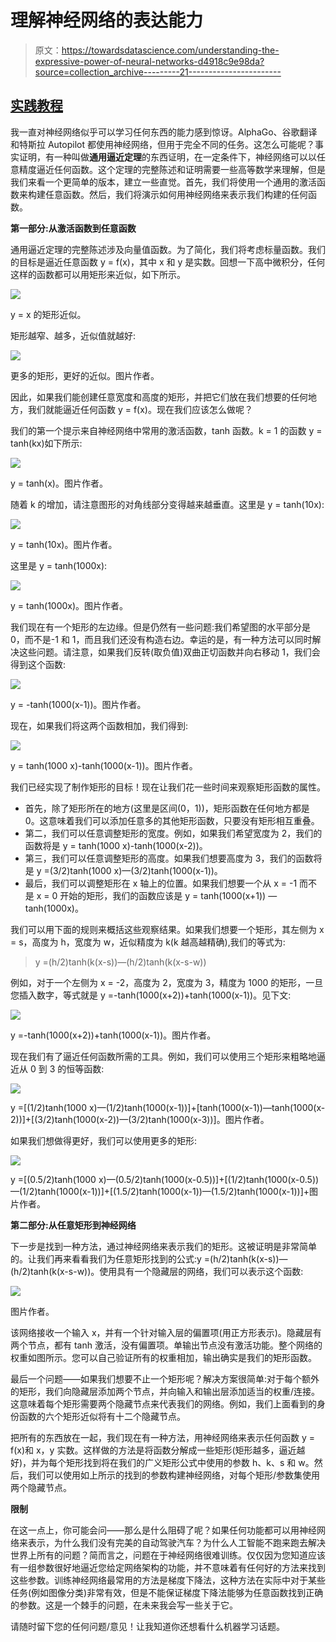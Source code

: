 # 理解神经网络的表达能力

> 原文：<https://towardsdatascience.com/understanding-the-expressive-power-of-neural-networks-d4918c9e98da?source=collection_archive---------21----------------------->

## [实践教程](https://towardsdatascience.com/tagged/hands-on-tutorials)

我一直对神经网络似乎可以学习任何东西的能力感到惊讶。AlphaGo、谷歌翻译和特斯拉 Autopilot 都使用神经网络，但用于完全不同的任务。这怎么可能呢？事实证明，有一种叫做**通用逼近定理**的东西证明，在一定条件下，神经网络可以以任意精度逼近任何函数。这个定理的完整陈述和证明需要一些高等数学来理解，但是我们来看一个更简单的版本，建立一些直觉。首先，我们将使用一个通用的激活函数来构建任意函数。然后，我们将演示如何用神经网络来表示我们构建的任何函数。

**第一部分:从激活函数到任意函数**

通用逼近定理的完整陈述涉及向量值函数。为了简化，我们将考虑标量函数。我们的目标是逼近任意函数 y = f(x)，其中 x 和 y 是实数。回想一下高中微积分，任何这样的函数都可以用矩形来近似，如下所示。

![](img/c78e64d381415364cc3c63df435beb51.png)

y = x 的矩形近似。

矩形越窄、越多，近似值就越好:

![](img/2a3c53a510a66d4686ee5e9231942282.png)

更多的矩形，更好的近似。图片作者。

因此，如果我们能创建任意宽度和高度的矩形，并把它们放在我们想要的任何地方，我们就能逼近任何函数 y = f(x)。现在我们应该怎么做呢？

我们的第一个提示来自神经网络中常用的激活函数，tanh 函数。k = 1 的函数 y = tanh(kx)如下所示:

![](img/1a6ab796c87123af81b5690eadef2379.png)

y = tanh(x)。图片作者。

随着 k 的增加，请注意图形的对角线部分变得越来越垂直。这里是 y = tanh(10x):

![](img/f7901cc06be6531c31f78cdb58abc1cd.png)

y = tanh(10x)。图片作者。

这里是 y = tanh(1000x):

![](img/3266ee09a02ab3925e6f766040188ca4.png)

y = tanh(1000x)。图片作者。

我们现在有一个矩形的左边缘。但是仍然有一些问题:我们希望图的水平部分是 0，而不是-1 和 1，而且我们还没有构造右边。幸运的是，有一种方法可以同时解决这些问题。请注意，如果我们反转(取负值)双曲正切函数并向右移动 1，我们会得到这个函数:

![](img/3e1745248222be7fcd8d1672443652b1.png)

y = -tanh(1000(x-1))。图片作者。

现在，如果我们将这两个函数相加，我们得到:

![](img/48c661947fd5e552d5667ee023ec3179.png)

y = tanh(1000 x)-tanh(1000(x-1))。图片作者。

我们已经实现了制作矩形的目标！现在让我们花一些时间来观察矩形函数的属性。

*   首先，除了矩形所在的地方(这里是区间(0，1))，矩形函数在任何地方都是 0。这意味着我们可以添加任意多的其他矩形函数，只要没有矩形相互重叠。
*   第二，我们可以任意调整矩形的宽度。例如，如果我们希望宽度为 2，我们的函数将是 y = tanh(1000 x)-tanh(1000(x-2))。
*   第三，我们可以任意调整矩形的高度。如果我们想要高度为 3，我们的函数将是 y =(3/2)tanh(1000 x)—(3/2)tanh(1000(x-1))。
*   最后，我们可以调整矩形在 x 轴上的位置。如果我们想要一个从 x = -1 而不是 x = 0 开始的矩形，我们的函数应该是 y = tanh(1000(x+1)) — tanh(1000x)。

我们可以用下面的规则来概括这些观察结果。如果我们想要一个矩形，其左侧为 x = s，高度为 h，宽度为 w，近似精度为 k(k 越高越精确),我们的等式为:

> y =(h/2)tanh(k(x-s))—(h/2)tanh(k(x-s-w))

例如，对于一个左侧为 x = -2，高度为 2，宽度为 3，精度为 1000 的矩形，一旦您插入数字，等式就是 y =-tanh(1000(x+2))+tanh(1000(x-1))。见下文:

![](img/f2633e913de52888fd9ee1e572bf7d40.png)

y =-tanh(1000(x+2))+tanh(1000(x-1))。图片作者。

现在我们有了逼近任何函数所需的工具。例如，我们可以使用三个矩形来粗略地逼近从 0 到 3 的恒等函数:

![](img/faf16c9147ccdb557d3fa6e3509f7092.png)

y =[(1/2)tanh(1000 x)—(1/2)tanh(1000(x-1))]+[tanh(1000(x-1))—tanh(1000(x-2))]+[(3/2)tanh(1000(x-2))—(3/2)tanh(1000(x-3))]。图片作者。

如果我们想做得更好，我们可以使用更多的矩形:

![](img/580ea373ac36b24dd9d9cacc27db9cf3.png)

y =[(0.5/2)tanh(1000 x)—(0.5/2)tanh(1000(x-0.5))]+[(1/2)tanh(1000(x-0.5))—(1/2)tanh(1000(x-1))]+[(1.5/2)tanh(1000(x-1))—(1.5/2)tanh(1000(x-1))]+图片作者。

**第二部分:从任意矩形到神经网络**

下一步是找到一种方法，通过神经网络来表示我们的矩形。这被证明是非常简单的。让我们再来看看我们为任意矩形找到的公式:y =(h/2)tanh(k(x-s))—(h/2)tanh(k(x-s-w))。使用具有一个隐藏层的网络，我们可以表示这个函数:

![](img/7d74a552c554dca2ec763ecbd0569a66.png)

图片作者。

该网络接收一个输入 x，并有一个针对输入层的偏置项(用正方形表示)。隐藏层有两个节点，都有 tanh 激活，没有偏置项。单输出节点没有激活功能。整个网络的权重如图所示。您可以自己验证所有的权重相加，输出确实是我们的矩形函数。

最后一个问题——如果我们想要不止一个矩形呢？解决方案很简单:对于每个额外的矩形，我们向隐藏层添加两个节点，并向输入和输出层添加适当的权重/连接。这意味着每个矩形需要两个隐藏节点来代表我们的网络。例如，我们上面看到的身份函数的六个矩形近似将有十二个隐藏节点。

把所有的东西放在一起，我们现在有一种方法，用神经网络来表示任何函数 y = f(x)和 x，y 实数。这样做的方法是将函数分解成一些矩形(矩形越多，逼近越好)，并为每个矩形找到将在我们的广义矩形公式中使用的参数 h、k、s 和 w。然后，我们可以使用如上所示的找到的参数构建神经网络，对每个矩形/参数集使用两个隐藏节点。

**限制**

在这一点上，你可能会问——那么是什么阻碍了呢？如果任何功能都可以用神经网络来表示，为什么我们没有完美的自动驾驶汽车？为什么人工智能不跑来跑去解决世界上所有的问题？简而言之，问题在于神经网络很难训练。仅仅因为您知道应该有一组参数很好地逼近您给定网络架构的功能，并不意味着有任何好的方法来找到这些参数。训练神经网络最常用的方法是梯度下降法，这种方法在实际中对于某些任务(例如图像分类)非常有效，但是不能保证梯度下降法能够为任意函数找到正确的参数。这是一个棘手的问题，在未来我会写一些关于它。

请随时留下您的任何问题/意见！让我知道你还想看什么机器学习话题。